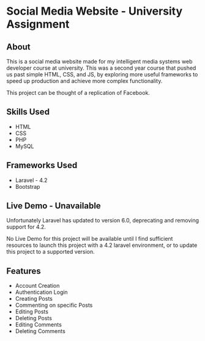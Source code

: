 <h1>Social Media Website - University Assignment</h1>

<h2>About</h2>
This is a social media website made for my intelligent media systems web developer course at university. This was a second year course that pushed us past simple HTML, CSS, and JS, by exploring more useful frameworks to speed up production and achieve more complex functionality.

This project can be thought of a replication of Facebook.

<h2>Skills Used</h2>
<ul>
  <li>HTML</li>
  <li>CSS</li>
  <li>PHP</li>
  <li>MySQL</li>
</ul>

<h2>Frameworks Used</h2>
<ul>
  <li>Laravel - 4.2</li>
  <li>Bootstrap</li>
</ul>

<h2>Live Demo - Unavailable</h2>
Unfortunately Laravel has updated to version 6.0, deprecating and removing support for 4.2.

No Live Demo for this project will be available until I find sufficient resources to launch this project with a 4.2 laravel environment, or to update this project to a supported version.

<h2>Features</h2>
<ul>
  <li>Account Creation</li>
  <li>Authentication Login</li>
  <li>Creating Posts</li>
  <li>Commenting on specific Posts</li>
  <li>Editing Posts</li>
  <li>Deleting Posts</li>
  <li>Editing Comments</li>
  <li>Deleting Comments</li>
</ul>

